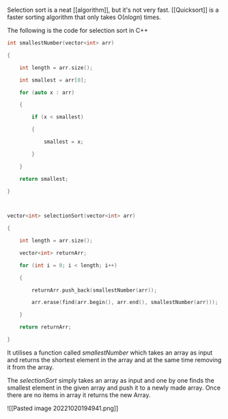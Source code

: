 Selection sort is a neat [[algorithm]], but it's not very fast. [[Quicksort]] is a faster sorting algorithm that only takes O($n log n$) times.

The following is the code for selection sort in C++

```cpp
int smallestNumber(vector<int> arr)

{

    int length = arr.size();

    int smallest = arr[0];

    for (auto x : arr)

    {

        if (x < smallest)

        {

            smallest = x;

        }

    }

    return smallest;

}

  

vector<int> selectionSort(vector<int> arr)

{

    int length = arr.size();

    vector<int> returnArr;

    for (int i = 0; i < length; i++)

    {

        returnArr.push_back(smallestNumber(arr));

        arr.erase(find(arr.begin(), arr.end(), smallestNumber(arr)));

    }

    return returnArr;

}
```
It utilises a function called *smallestNumber* which takes an array as input and returns the shortest element in the array and at the same time removing it from the array.

The *selectionSort* simply takes an array as input and one by one finds the smallest element in the given array and push it to a newly made array. Once there are no items in array it returns the new Array.

![[Pasted image 20221020194941.png]]